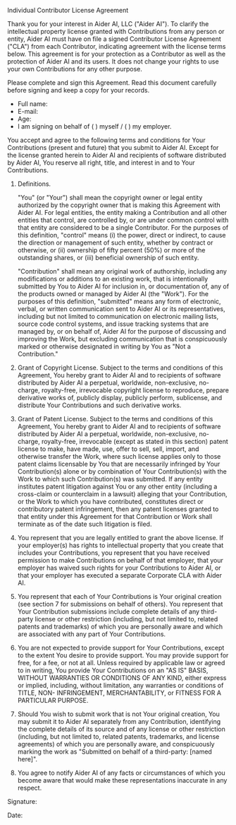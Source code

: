 
Individual Contributor License Agreement

Thank you for your interest in Aider AI, LLC ("Aider AI").
To clarify the intellectual property license
granted with Contributions from any person or entity, Aider AI
must have on file a signed Contributor License Agreement ("CLA")
from each Contributor, indicating agreement with the license
terms below. This agreement is for your protection as a Contributor
as well as the protection of Aider AI and its users. It does not
change your rights to use your own Contributions for any other purpose.

Please complete and sign this Agreement. Read this document carefully
before signing and keep a copy for your records.

- Full name:
- E-mail:
- Age:
- I am signing on behalf of ( ) myself / ( ) my employer.

You accept and agree to the following terms and conditions for Your
Contributions (present and future) that you submit to Aider AI.
Except for the license granted herein to Aider AI and recipients
of software distributed by Aider AI, You reserve all right, title,
and interest in and to Your Contributions.

1. Definitions.

    "You" (or "Your") shall mean the copyright owner or legal entity
    authorized by the copyright owner that is making this Agreement
    with Aider AI. For legal entities, the entity making a
    Contribution and all other entities that control, are controlled
    by, or are under common control with that entity are considered to
    be a single Contributor. For the purposes of this definition,
    "control" means (i) the power, direct or indirect, to cause the
    direction or management of such entity, whether by contract or
    otherwise, or (ii) ownership of fifty percent (50%) or more of the
    outstanding shares, or (iii) beneficial ownership of such entity.
   
    "Contribution" shall mean any original work of authorship,
    including any modifications or additions to an existing work, that
    is intentionally submitted by You to Aider AI for inclusion
    in, or documentation of, any of the products owned or managed by
    Aider AI (the "Work"). For the purposes of this definition,
    "submitted" means any form of electronic, verbal, or written
    communication sent to Aider AI or its representatives,   
    including but not limited to communication on electronic mailing
    lists, source code control systems, and issue tracking systems that
    are managed by, or on behalf of, Aider AI for the purpose of
    discussing and improving the Work, but excluding communication that
    is conspicuously marked or otherwise designated in writing by You
    as "Not a Contribution."
   
2. Grant of Copyright License. Subject to the terms and conditions of
   this Agreement, You hereby grant to Aider AI and to
   recipients of software distributed by Aider AI a perpetual,
   worldwide, non-exclusive, no-charge, royalty-free, irrevocable
   copyright license to reproduce, prepare derivative works of,
   publicly display, publicly perform, sublicense, and distribute Your
   Contributions and such derivative works.
   
3. Grant of Patent License. Subject to the terms and conditions of
   this Agreement, You hereby grant to Aider AI and to
   recipients of software distributed by Aider AI a perpetual,
   worldwide, non-exclusive, no-charge, royalty-free, irrevocable
   (except as stated in this section) patent license to make, have
   made, use, offer to sell, sell, import, and otherwise transfer the
   Work, where such license applies only to those patent claims
   licensable by You that are necessarily infringed by Your
   Contribution(s) alone or by combination of Your Contribution(s)
   with the Work to which such Contribution(s) was submitted. If any
   entity institutes patent litigation against You or any other entity
   (including a cross-claim or counterclaim in a lawsuit) alleging
   that your Contribution, or the Work to which you have contributed,
   constitutes direct or contributory patent infringement, then any
   patent licenses granted to that entity under this Agreement for
   that Contribution or Work shall terminate as of the date such
   litigation is filed.
   
4. You represent that you are legally entitled to grant the above
   license. If your employer(s) has rights to intellectual property
   that you create that includes your Contributions, you represent
   that you have received permission to make Contributions on behalf
   of that employer, that your employer has waived such rights for
   your Contributions to Aider AI, or that your employer has
   executed a separate Corporate CLA with Aider AI.
   
5. You represent that each of Your Contributions is Your original
   creation (see section 7 for submissions on behalf of others).  You
   represent that Your Contribution submissions include complete
   details of any third-party license or other restriction (including,
   but not limited to, related patents and trademarks) of which you
   are personally aware and which are associated with any part of Your
   Contributions.
   
6. You are not expected to provide support for Your Contributions,
   except to the extent You desire to provide support. You may provide
   support for free, for a fee, or not at all. Unless required by
   applicable law or agreed to in writing, You provide Your
   Contributions on an "AS IS" BASIS, WITHOUT WARRANTIES OR CONDITIONS
   OF ANY KIND, either express or implied, including, without
   limitation, any warranties or conditions of TITLE, NON-
   INFRINGEMENT, MERCHANTABILITY, or FITNESS FOR A PARTICULAR PURPOSE.
   
7. Should You wish to submit work that is not Your original creation,
   You may submit it to Aider AI separately from any
   Contribution, identifying the complete details of its source and of
   any license or other restriction (including, but not limited to,
   related patents, trademarks, and license agreements) of which you
   are personally aware, and conspicuously marking the work as
   "Submitted on behalf of a third-party: [named here]".
   
8. You agree to notify Aider AI of any facts or circumstances of
   which you become aware that would make these representations
   inaccurate in any respect.
   


Signature:



Date:
